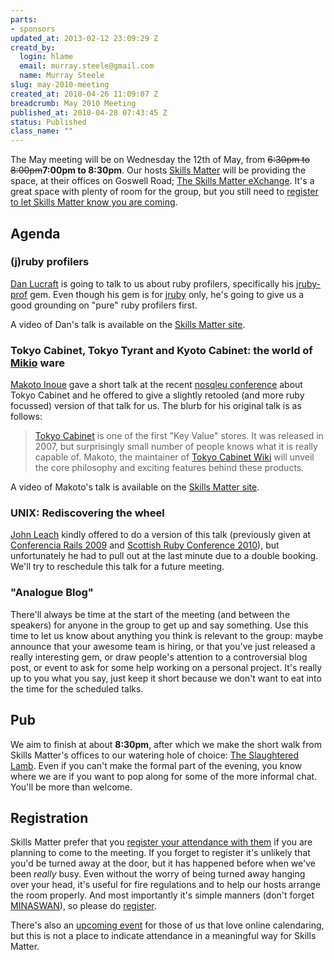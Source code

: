 ```yaml
--- 
parts: 
- sponsors
updated_at: 2013-02-12 23:09:29 Z
creatd_by: 
  login: hlame
  email: murray.steele@gmail.com
  name: Murray Steele
slug: may-2010-meeting
created_at: 2010-04-26 11:09:07 Z
breadcrumb: May 2010 Meeting
published_at: 2010-04-28 07:43:45 Z
status: Published
class_name: ""
---
```


The May meeting will be on Wednesday the 12th of May, from <strike>6:30pm to 8:00pm</strike><strong>7:00pm to 8:30pm</strong>.  Our hosts [Skills Matter](http://skillsmatter.com/) will be providing the space, at their offices on Goswell Road; [The Skills Matter eXchange](http://skillsmatter.com/location-details/design-architecture/484/96).  It's a great space with plenty of room for the group, but you still need to <a href="#may10registration">register to let Skills Matter know you are coming</a>.

Agenda
------

### (j)ruby profilers

[Dan Lucraft](http://danlucraft.com/) is going to talk to us about ruby profilers, specifically his [jruby-prof](http://github.com/danlucraft/jruby-prof) gem.  Even though his gem is for [jruby](http://jruby.org/) only, he's going to give us a good grounding on "pure" ruby profilers first.

A video of Dan's talk is available on the [Skills Matter site](http://skillsmatter.com/podcast/ajax-ria/daniel-lucraft-ruby-profilers).

### Tokyo Cabinet, Tokyo Tyrant and Kyoto Cabinet: the world of [Mikio](http://1978th.net/) ware

[Makoto Inoue](http://twitter.com/makoto_inoue) gave a short talk at the recent [nosqleu conference](http://nosqleu.com/) about Tokyo Cabinet and he offered to give a slightly retooled (and more ruby focussed) version of that talk for us.  The blurb for his original talk is as follows:

> [Tokyo Cabinet](http://1978th.net/tokyocabinet/) is one of the first "Key Value" 
> stores. It was released in 2007, but surprisingly small number of people knows 
> what it is really capable of. Makoto, the maintainer of 
> [Tokyo Cabinet Wiki](http://tokyocabinetwiki.pbworks.com) will unveil
> the core philosophy and exciting features behind these products.

A video of Makoto's talk is available on the [Skills Matter site](http://skillsmatter.com/podcast/ajax-ria/makoto-inoue-tokyo-cabinet-tokyo-tyrant-kyoto-cabinet-mikio-ware).

### UNIX: Rediscovering the wheel 

[John Leach](http://johnleach.co.uk/) kindly offered to do a version of this talk (previously given at [Conferencia Rails 2009](http://www.conferenciarails.org/) and [Scottish Ruby Conference 2010](http://scottishrubyconference.com/)), but unfortunately he had to pull out at the last minute due to a double booking.  We'll try to reschedule this talk for a future meeting.

### "Analogue Blog"

There'll always be time at the start of the meeting (and between the speakers) for anyone in the group to get up and say something.  Use this time to let us know about anything you think is relevant to the group: maybe announce that your awesome team is hiring, or that you've just released a really interesting gem, or draw people's attention to a controversial blog post, or event to ask for some help working on a personal project.  It's really up to you what you say, just keep it short because we don't want to eat into the time for the scheduled talks.

Pub
---

We aim to finish at about <strong>8:30pm</strong>, after which we make the short walk from Skills Matter's offices to our watering hole of choice: [The Slaughtered Lamb](http://www.theslaughteredlambpub.com/).  Even if you can't make the formal part of the evening, you know where we are if you want to pop along for some of the more informal chat.  You'll be more than welcome.

<a name="may10registration"></a>
Registration
------------

Skills Matter prefer that you [register your attendance with them](http://skillsmatter.com/event/ajax-ria/may-2010-lrug-meeting) if you are planning to come to the meeting.  If you forget to register it's unlikely that you'd be turned away at the door, but it has happened before when we've been *really* busy.  Even without the worry of being turned away hanging over your head, it's useful for fire regulations and to help our hosts arrange the room properly.  And most importantly it's simple manners (don't forget [MINASWAN](http://oreilly.com/ruby/excerpts/ruby-learning-rails/ruby-glossary.html#I_indexterm_d1e32036)), so please do [register](http://skillsmatter.com/event/ajax-ria/may-2010-lrug-meeting).

There's also an [upcoming event](http://upcoming.yahoo.com/event/5750484/) for those of us that love online calendaring, but this is not a place to indicate attendance in a meaningful way for Skills Matter.
